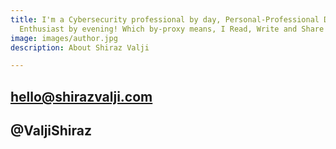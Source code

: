 ```yaml
---
title: I'm a Cybersecurity professional by day, Personal-Professional Development
  Enthusiast by evening! Which by-proxy means, I Read, Write and Share the Process!
image: images/author.jpg
description: About Shiraz Valji

---
```

## hello@shirazvalji.com

## @ValjiShiraz